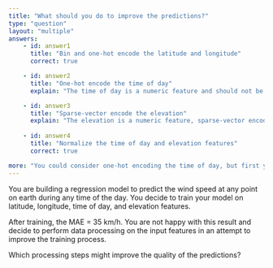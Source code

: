 ```yaml
---
title: "What should you do to improve the predictions?"
type: "question"
layout: "multiple"
answers:
    - id: answer1
      title: "Bin and one-hot encode the latitude and longitude"
      correct: true

    - id: answer2
      title: "One-hot encode the time of day"
      explain: "The time of day is a numeric feature and should not be one-hot encoded."

    - id: answer3
      title: "Sparse-vector encode the elevation"
      explain: "The elevation is a numeric feature, sparse-vector encoding is for text data."
      
    - id: answer4
      title: "Normalize the time of day and elevation features"
      correct: true

more: "You could consider one-hot encoding the time of day, but first you'd have to bin the time value into a collection of buckets, say 'morning', 'noon', 'early afternoon' and so on. Then you could one-hot encode the buckets, which might improve the quality of the predictions. The given answer doesn't mention binning, however, and therefore is incorrect. "
---
```


You are building a regression model to predict the wind speed at any point on earth during any time of the day. You decide to train your model on latitude, longitude, time of day, and elevation features. 

After training, the MAE = 35 km/h. You are not happy with this result and decide to perform data processing on the input features in an attempt to improve the training process. 

Which processing steps might improve the quality of the predictions?